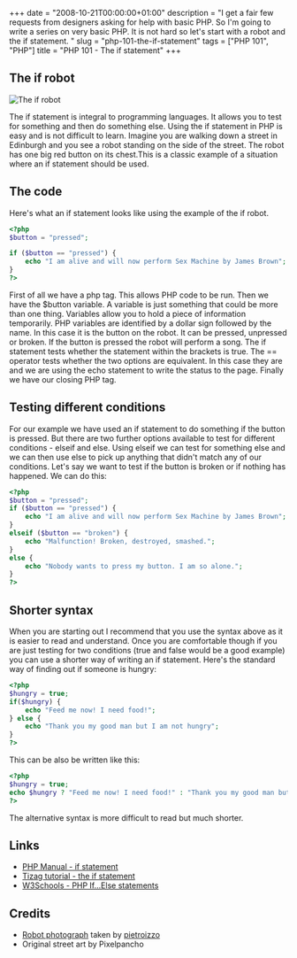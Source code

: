 +++
date = "2008-10-21T00:00:00+01:00"
description = "I get a fair few requests from designers asking for help with basic PHP. So I'm going to write a series on very basic PHP. It is not hard so let's start with a robot and the if statement. "
slug = "php-101-the-if-statement"
tags = ["PHP 101", "PHP"]
title = "PHP 101 - The if statement"
+++

## The if robot

![The if robot][1]

The if statement is integral to programming languages. It allows you to test for
something and then do something else. Using the if statement in PHP is easy and
is not difficult to learn. Imagine you are walking down a street in Edinburgh
and you see a robot standing on the side of the street. The robot has one big
red button on its chest.This is a classic example of a situation where an if
statement should be used.

## The code

Here's what an if statement looks like using the example of the if robot.

```php
<?php
$button = "pressed";

if ($button == "pressed") {
    echo "I am alive and will now perform Sex Machine by James Brown";
}
?>
```

First of all we have a php tag. This allows PHP code to be run. Then we have the
$button variable. A variable is just something that could be more than one
thing. Variables allow you to hold a piece of information temporarily. PHP
variables are identified by a dollar sign followed by the name. In this case it
is the button on the robot. It can be pressed, unpressed or broken. If the
button is pressed the robot will perform a song. The if statement tests whether
the statement within the brackets is true. The == operator tests whether the two
options are equivalent. In this case they are and we are using the echo
statement to write the status to the page. Finally we have our closing PHP tag.

## Testing different conditions

For our example we have used an if statement to do something if the button is
pressed. But there are two further options available to test for different
conditions - elseif and else. Using elseif we can test for something else and we
can then use else to pick up anything that didn't match any of our conditions.
Let's say we want to test if the button is broken or if nothing has happened. We
can do this:

```php
<?php
$button = "pressed";
if ($button == "pressed") {
    echo "I am alive and will now perform Sex Machine by James Brown";
}
elseif ($button == "broken") {
    echo "Malfunction! Broken, destroyed, smashed.";
}
else {
    echo "Nobody wants to press my button. I am so alone.";
}
?>
```

## Shorter syntax

When you are starting out I recommend that you use the syntax above as it is
easier to read and understand. Once you are comfortable though if you are just
testing for two conditions (true and false would be a good example) you can use
a shorter way of writing an if statement. Here's the standard way of finding out
if someone is hungry:

```php
<?php
$hungry = true;
if($hungry) {
    echo "Feed me now! I need food!";
} else {
    echo "Thank you my good man but I am not hungry";
}
?>
```

This can be also be written like this:

```php
<?php
$hungry = true;
echo $hungry ? "Feed me now! I need food!" : "Thank you my good man but I am not hungry";
?>
```

The alternative syntax is more difficult to read but much shorter.

## Links

- [PHP Manual - if statement][2]
- [Tizag tutorial - the if statement][3]
- [W3Schools - PHP If...Else statements][4]

## Credits

- [Robot photograph][5] taken by [pietroizzo][6]
- Original street art by Pixelpancho

[1]: /images/articles/if-robot.jpg
[2]: http://www.php.net/manual/en/control-structures.if.php
[3]: http://www.tizag.com/phpT/if.php
[4]: http://www.w3schools.com/php/php_if_else.asp
[5]: http://www.flickr.com/photos/pietroizzo/290679794/
[6]: http://www.flickr.com/photos/pietroizzo/
